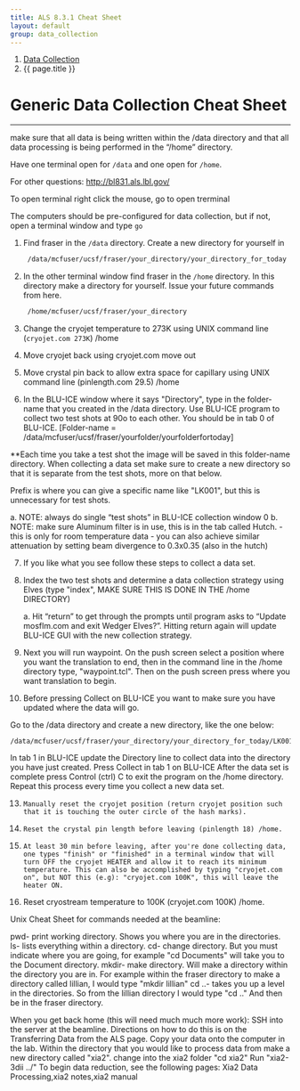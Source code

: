 ```yaml
---
title: ALS 8.3.1 Cheat Sheet
layout: default
group: data_collection
---
```


<nav aria-label="breadcrumb">
  <ol class="breadcrumb">
    <li class="breadcrumb-item"><a href="/procedures/data_collection/data-collection/">Data Collection</a></li>
    <li class="breadcrumb-item active" aria-current="page">{{ page.title }}</li>
  </ol>
</nav>

# Generic Data Collection Cheat Sheet

---

<div class="alert alert-warning d-flex align-items-center" role="alert">
  <i class="bi bi-info-circle-fill px-2" style="font-size: xx-large; color: blue"></i>

  <div>
    make sure that all data is being written within the /data directory and that all data processing is being performed in the “/home” directory.
  </div>
</div>

Have one terminal open for `/data` and one open for `/home`.  

For other questions: http://bl831.als.lbl.gov/

To open terminal right click the mouse, go to open trerminal

The computers should be pre-configured for data collection, but if not, open a terminal window and type `go`

1. Find fraser in the `/data` directory. Create a new directory for yourself in

   ```bash
    /data/mcfuser/ucsf/fraser/your_directory/your_directory_for_today
   ```

2. In the other terminal window find fraser in the `/home` directory. In this directory make a
   directory for yourself. Issue your future commands from here.

   ```bash
    /home/mcfuser/ucsf/fraser/your_directory
   ```

3. Change the cryojet temperature to 273K using UNIX command line (`cryojet.com 273K`) /home
4. Move cryojet back using cryojet.com move out
5. Move crystal pin back to allow extra space for capillary using UNIX command line (pinlength.com 29.5) /home
6. In the BLU-ICE window where it says "Directory", type in the folder-name that you created in the /data directory. Use BLU-ICE program to collect two test shots at 90o to each other. You should be in tab 0 of BLU-ICE.  [Folder-name = /data/mcfuser/ucsf/fraser/yourfolder/yourfolderfortoday]

**Each time you take a test shot the image will be saved in this folder-name directory. When collecting a data set make sure to create a new directory so that it is separate from the test shots, more on that below.

Prefix is where you can give a specific name like "LK001", but this is unnecessary for test shots.  

   a.  NOTE: always do single “test shots” in BLU-ICE collection window 0
   b.  NOTE: make sure Aluminum filter is in use, this is in the tab called Hutch. - this is only for room temperature data - you can also achieve similar attenuation by setting beam divergence to 0.3x0.35 (also in the hutch) 


7. If you like what you see follow these steps to collect a data set.
8. Index the two test shots and determine a data collection strategy using Elves (type "index", MAKE SURE THIS IS DONE IN THE /home DIRECTORY)

    a. Hit “return” to get through the prompts until program asks to “Update mosflm.com and exit Wedger Elves?”.  Hitting return again will update BLU-ICE GUI with the new collection strategy.

9. Next you will run waypoint. On the push screen select a position where you want the translation to end, then in the command line in the /home directory type, "waypoint.tcl". Then on the push screen press where you want translation to begin.
10. Before pressing Collect on BLU-ICE you want to make sure you have updated where the data will go.  

Go to the /data directory and create a new directory, like the one below:

    /data/mcfuser/ucsf/fraser/your_directory/your_directory_for_today/LK001

In tab 1 in BLU-ICE update the Directory line to collect data into the directory you have just created. 
Press Collect in tab 1 on BLU-ICE
After the data set is complete press Control (ctrl) C to exit the program on the /home directory.
Repeat this process every time you collect a new data set. 

13.     Manually reset the cryojet position (return cryojet position such that it is touching the outer circle of the hash marks).
14.     Reset the crystal pin length before leaving (pinlength 18) /home.

11.     At least 30 min before leaving, after you're done collecting data, one types "finish" or "finished" in a terminal window that will turn OFF the cryojet HEATER and allow it to reach its minimum temperature. This can also be accomplished by typing "cryojet.com on", but NOT this (e.g): "cryojet.com 100K", this will leave the heater ON.

12. Reset cryostream temperature to 100K (cryojet.com 100K) /home.


Unix Cheat Sheet for commands needed at the beamline:

pwd- print working directory. Shows you where you are in the directories.
ls- lists everything within a directory.
cd- change directory. But you must indicate where you are going, for example "cd Documents" will take you to the Document directory.
mkdir- make directory. Will make a directory within the directory you are in. For example within the fraser directory to make a directory called lillian, I would type "mkdir lillian"
cd ..- takes you up a level in the directories. So from the lillian directory I would type "cd .." And then be in the fraser directory.



When you get back home  (this will need much much more work):
SSH into the server at the beamline. Directions on how to do this is on the Transferring Data from the ALS page. Copy your data onto the computer in the lab. Within the directory that you would like to process data from make a new directory called "xia2". change into the xia2 folder "cd xia2" Run "xia2-3dii ../" To begin data reduction, see the following pages: Xia2 Data Processing,xia2 notes,xia2 manual
